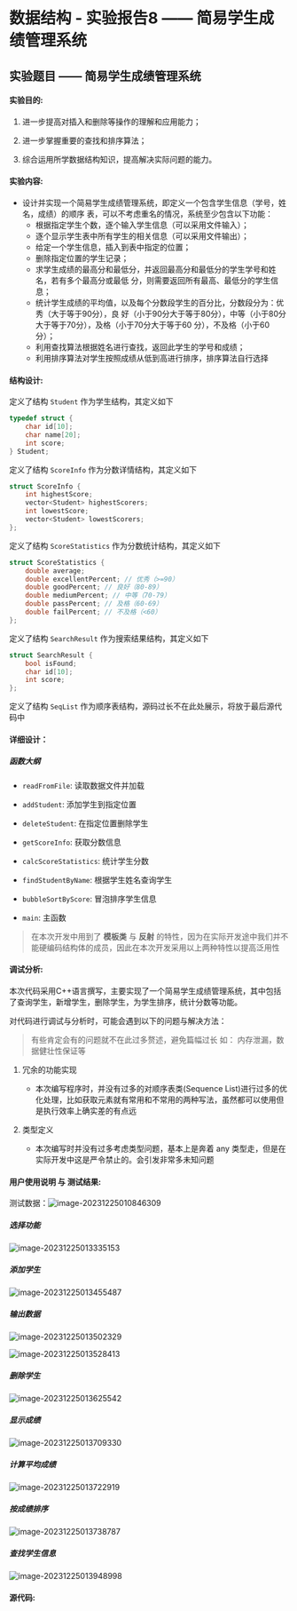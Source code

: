 # 数据结构 - 实验报告8 —— 简易学生成绩管理系统

## 实验题目 —— 简易学生成绩管理系统

#### 实验目的:

1. 进一步提高对插入和删除等操作的理解和应用能力；

2. 进一步掌握重要的查找和排序算法；

3. 综合运用所学数据结构知识，提高解决实际问题的能力。




#### 实验内容:

- 设计并实现一个简易学生成绩管理系统，即定义一个包含学生信息（学号，姓名，成绩）的顺序 表，可以不考虑重名的情况，系统至少包含以下功能： 
  - 根据指定学生个数，逐个输入学生信息（可以采用文件输入）； 
  - 逐个显示学生表中所有学生的相关信息（可以采用文件输出）； 
  - 给定一个学生信息，插入到表中指定的位置； 
  - 删除指定位置的学生记录； 
  - 求学生成绩的最高分和最低分，并返回最高分和最低分的学生学号和姓名，若有多个最高分或最低 分，则需要返回所有最高、最低分的学生信息； 
  - 统计学生成绩的平均值，以及每个分数段学生的百分比，分数段分为：优秀（大于等于90分），良 好（小于90分大于等于80分），中等（小于80分大于等于70分），及格（小于70分大于等于60 分），不及格（小于60分）； 
  - 利用查找算法根据姓名进行查找，返回此学生的学号和成绩； 
  - 利用排序算法对学生按照成绩从低到高进行排序，排序算法自行选择



#### 结构设计:

定义了结构 `Student` 作为学生结构，其定义如下

```C++
typedef struct {
	char id[10];
	char name[20];
	int score;
} Student;
```

定义了结构 `ScoreInfo` 作为分数详情结构，其定义如下

```C++
struct ScoreInfo {
	int highestScore;
	vector<Student> highestScorers;
	int lowestScore;
	vector<Student> lowestScorers;
};
```

定义了结构 `ScoreStatistics` 作为分数统计结构，其定义如下

```C++
struct ScoreStatistics {
	double average;
	double excellentPercent; // 优秀（>=90）
	double goodPercent; // 良好（80-89）
	double mediumPercent; // 中等（70-79）
	double passPercent; // 及格（60-69）
	double failPercent; // 不及格（<60）
};
```

定义了结构 `SearchResult` 作为搜索结果结构，其定义如下

```C++
struct SearchResult {
	bool isFound;
	char id[10];
	int score;
};
```

定义了结构 `SeqList` 作为顺序表结构，源码过长不在此处展示，将放于最后源代码中



#### 详细设计：

##### 函数大纲

- `readFromFile`: 读取数据文件并加载

- `addStudent`: 添加学生到指定位置

- `deleteStudent`: 在指定位置删除学生

- `getScoreInfo`: 获取分数信息

- `calcScoreStatistics`: 统计学生分数

- `findStudentByName`: 根据学生姓名查询学生

- `bubbleSortByScore`: 冒泡排序学生信息

- `main`: 主函数

> 在本次开发中用到了 **模板类** 与 **反射** 的特性，因为在实际开发途中我们并不能硬编码结构体的成员，因此在本次开发采用以上两种特性以提高泛用性

#### 调试分析:

本次代码采用C++语言撰写，主要实现了一个简易学生成绩管理系统，其中包括了查询学生，新增学生，删除学生，为学生排序，统计分数等功能。



对代码进行调试与分析时，可能会遇到以下的问题与解决方法：

> 有些肯定会有的问题就不在此过多赘述，避免篇幅过长
> 如： 内存泄漏，数据健壮性保证等

1. 冗余的功能实现
   - 本次编写程序时，并没有过多的对顺序表类(Sequence List)进行过多的优化处理，比如获取元素就有常用和不常用的两种写法，虽然都可以使用但是执行效率上确实差的有点远

2. 类型定义
   - 本次编写时并没有过多考虑类型问题，基本上是奔着 any 类型走，但是在实际开发中这是严令禁止的。会引发非常多未知问题

   

#### 用户使用说明 与 测试结果:

测试数据：![image-20231225010846309](./assets/image-20231225010846309.png)



##### 选择功能

![image-20231225013335153](./assets/image-20231225013335153.png)

##### 添加学生

![image-20231225013455487](./assets/image-20231225013455487.png)

##### 输出数据

![image-20231225013502329](./assets/image-20231225013502329.png)

![image-20231225013528413](./assets/image-20231225013528413.png)

##### 删除学生

![image-20231225013625542](./assets/image-20231225013625542.png)

##### 显示成绩

![image-20231225013709330](./assets/image-20231225013709330.png)

##### 计算平均成绩

![image-20231225013722919](./assets/image-20231225013722919.png)

##### 按成绩排序

![image-20231225013738787](./assets/image-20231225013738787.png)

##### 查找学生信息

![image-20231225013948998](./assets/image-20231225013948998.png)

#### 源代码:
